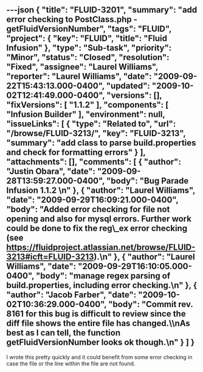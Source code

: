 ---json
{
  "title": "FLUID-3201",
  "summary": "add error checking to PostClass.php - getFluidVersionNumber",
  "tags": "FLUID",
  "project": {
    "key": "FLUID",
    "title": "Fluid Infusion"
  },
  "type": "Sub-task",
  "priority": "Minor",
  "status": "Closed",
  "resolution": "Fixed",
  "assignee": "Laurel Williams",
  "reporter": "Laurel Williams",
  "date": "2009-09-22T15:43:13.000-0400",
  "updated": "2009-10-02T12:41:49.000-0400",
  "versions": [],
  "fixVersions": [
    "1.1.2"
  ],
  "components": [
    "Infusion Builder"
  ],
  "environment": null,
  "issueLinks": [
    {
      "type": "Related to",
      "url": "/browse/FLUID-3213/",
      "key": "FLUID-3213",
      "summary": "add class to parse build.properties and check for formatting errors"
    }
  ],
  "attachments": [],
  "comments": [
    {
      "author": "Justin Obara",
      "date": "2009-09-28T13:59:27.000-0400",
      "body": "Bug Parade Infusion 1.1.2&#x20;\n"
    },
    {
      "author": "Laurel Williams",
      "date": "2009-09-29T16:09:21.000-0400",
      "body": "Added error checking for file not opening and also for mysql errors. Further work could be done to fix the reg\\_ex error checking (see <https://fluidproject.atlassian.net/browse/FLUID-3213#icft=FLUID-3213>).\n"
    },
    {
      "author": "Laurel Williams",
      "date": "2009-09-29T16:10:05.000-0400",
      "body": "manage regex parsing of build.properties, including error checking.\n"
    },
    {
      "author": "Jacob Farber",
      "date": "2009-10-02T10:36:29.000-0400",
      "body": "Commit rev. 8161 for this bug is difficult to review since the diff file shows the entire file has changed.\\\nAs best as I can tell, the function getFluidVersionNumber looks ok though.\n"
    }
  ]
}
---
I wrote this pretty quickly and it could benefit from some error checking in case the file or the line within the file are not found.

        